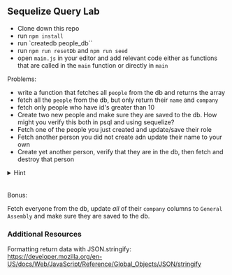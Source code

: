 ## Sequelize Query Lab

- Clone down this repo
- run `npm install`
- run `createdb people_db``
- run `npm run resetDb` and `npm run seed`
- open `main.js` in your editor and add relevant code either as functions that are called in the `main` function or directly in `main`

Problems:

- write a function that fetches all `people` from the db and returns the array
- fetch all the `people` from the db, but only return their `name` and `company`
- fetch only people who have id's greater than 10
- Create two new people and make sure they are saved to the db.  How might you verify this both in psql and using sequelize?
- Fetch one of the people you just created and update/save their role
- Fetch another person you did not create adn update their name to your own
- Create yet another person, verify that they are in the db, then fetch and destroy that person

<details>
  <summary>Hint</summary>
  http://docs.sequelizejs.com/manual/querying.html
</details>
<br />
<br />
Bonus:

Fetch everyone from the db, update _all_ of their `company` columns to `General Assembly` and make sure they are saved to the db.

### Additional Resources
Formatting return data with JSON.stringify: https://developer.mozilla.org/en-US/docs/Web/JavaScript/Reference/Global_Objects/JSON/stringify
